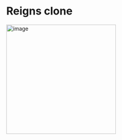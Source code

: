 # Reigns clone
<img width="290" alt="image" src="https://github.com/jeffhou/reigns/assets/348513/4876c163-2094-4c22-8bcf-4fe145c5189c">

